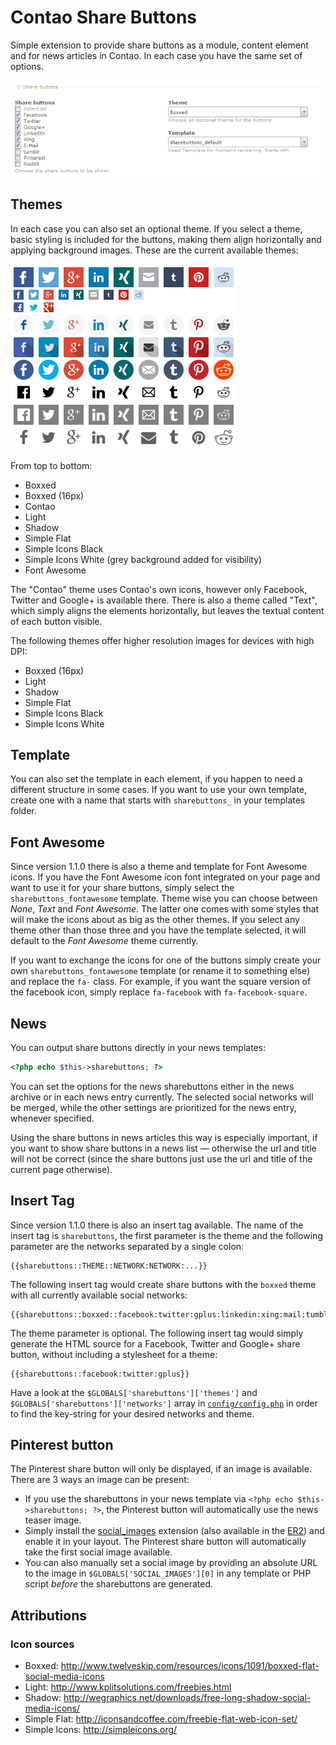 Contao Share Buttons
===================

Simple extension to provide share buttons as a module, content element and for news articles in Contao. In each case you have the same set of options.

![Element settings](https://raw.githubusercontent.com/fritzmg/contao-sharebuttons/master/element.png)

## Themes

In each case you can also set an optional theme. If you select a theme, basic styling is included for the buttons, making them align horizontally and applying background images. These are the current available themes:

![Available themes](https://raw.githubusercontent.com/fritzmg/contao-sharebuttons/master/buttons.png)

From top to bottom:

- Boxxed
- Boxxed (16px)
- Contao
- Light
- Shadow
- Simple Flat
- Simple Icons Black
- Simple Icons White (grey background added for visibility)
- Font Awesome

The "Contao" theme uses Contao's own icons, however only Facebook, Twitter and Google+ is available there. There is also a theme called "Text", which simply aligns the elements horizontally, but leaves the textual content of each button visible.

The following themes offer higher resolution images for devices with high DPI:

- Boxxed (16px)
- Light
- Shadow
- Simple Flat
- Simple Icons Black 
- Simple Icons White

## Template

You can also set the template in each element, if you happen to need a different structure in some cases. If you want to use your own template, create one with a name that starts with `sharebuttons_` in your templates folder.

## Font Awesome

Since version 1.1.0 there is also a theme and template for Font Awesome icons. If you have the Font Awesome icon font integrated on your page and want to use it for your share buttons, simply select the `sharebuttons_fontawesome` template. Theme wise you can choose between _None_, _Text_ and _Font Awesome_. The latter one comes with some styles that will make the icons about as big as the other themes. If you select any theme other than those three and you have the template selected, it will default to the _Font Awesome_ theme currently.

If you want to exchange the icons for one of the buttons simply create your own `sharebuttons_fontawesome` template (or rename it to something else) and replace the `fa-` class. For example, if you want the square version of the facebook icon, simply replace `fa-facebook` with `fa-facebook-square`.

## News

You can output share buttons directly in your news templates:

```php
<?php echo $this->sharebuttons; ?>
```

You can set the options for the news sharebuttons either in the news archive or in each news entry currently. The selected social networks will be merged, while the other settings are prioritized for the news entry, whenever specified.

Using the share buttons in news articles this way is especially important, if you want to show share buttons in a news list — otherwise the url and title will not be correct (since the share buttons just use the url and title of the current page otherwise).

## Insert Tag

Since version 1.1.0 there is also an insert tag available. The name of the insert tag is `sharebuttons`, the first parameter is the theme and the following parameter are the networks separated by a single colon:

```
{{sharebuttons::THEME::NETWORK:NETWORK:...}}
```

The following insert tag would create share buttons with the `boxxed` theme with all currently available social networks:

```
{{sharebuttons::boxxed::facebook:twitter:gplus:linkedin:xing:mail:tumblr:pinterest:reddit}}
```

The theme parameter is optional. The following insert tag would simply generate the HTML source for a Facebook, Twitter and Google+ share button, without including a stylesheet for a theme:

```
{{sharebuttons::facebook:twitter:gplus}}
```

Have a look at the `$GLOBALS['sharebuttons']['themes']` and `$GLOBALS['sharebuttons']['networks']` array in [`config/config.php`](https://github.com/fritzmg/contao-sharebuttons/blob/master/system/modules/sharebuttons/config/config.php) in order to find the key-string for your desired networks and theme.

## Pinterest button

The Pinterest share button will only be displayed, if an image is available. There are 3 ways an image can be present:

* If you use the sharebuttons in your news template via `<?php echo $this->sharebuttons; ?>`, the Pinterest button will automatically use the news teaser image.
* Simply install the [social_images](https://github.com/codefog/contao-social_images) extension (also available in the [ER2](https://contao.org/de/extension-list/view/social_images.en.html)) and enable it in your layout. The Pinterest share button will automatically take the first social image available.
* You can also manually set a social image by providing an absolute URL to the image in `$GLOBALS['SOCIAL_IMAGES'][0]` in any template or PHP script _before_ the sharebuttons are generated.

## Attributions

### Icon sources

- Boxxed: http://www.twelveskip.com/resources/icons/1091/boxxed-flat-social-media-icons
- Light: http://www.kplitsolutions.com/freebies.html
- Shadow: http://wegraphics.net/downloads/free-long-shadow-social-media-icons/
- Simple Flat: http://iconsandcoffee.com/freebie-flat-web-icon-set/
- Simple Icons: http://simpleicons.org/